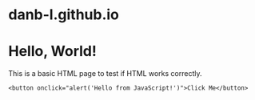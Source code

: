 # danb-l.github.io

<!DOCTYPE html>
<html lang="en">
<head>
    <meta charset="UTF-8">
    <meta name="viewport" content="width=device-width, initial-scale=1.0">
    <title>HTML Test Page</title>
</head>
<body>
    <h1>Hello, World!</h1>
    <p>This is a basic HTML page to test if HTML works correctly.</p>

    <button onclick="alert('Hello from JavaScript!')">Click Me</button>
</body>
</html>
